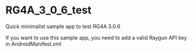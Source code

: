 # RG4A_3_0_6_test
Quick minimalist sample app to test RG4A 3.0.6

If you want to use this sample app, you need to add a valid Raygun API key in AndroidManifest.xml
